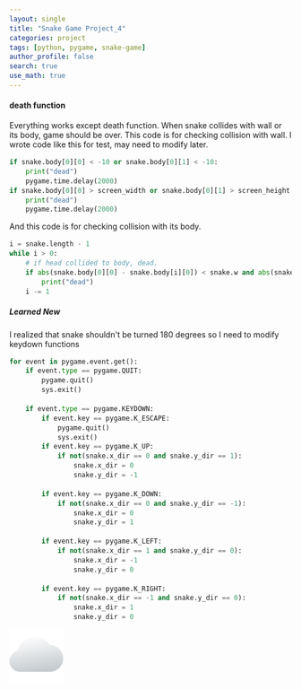 ```yaml
---
layout: single
title: "Snake Game Project_4"
categories: project
tags: [python, pygame, snake-game]
author_profile: false
search: true
use_math: true
---
```


#### death function

Everything works except death function. When snake collides with wall or its body, game should be over. This code is for checking collision with wall. I wrote code like this for test, may need to modify later.

```python
if snake.body[0][0] < -10 or snake.body[0][1] < -10:
    print("dead")
    pygame.time.delay(2000)
if snake.body[0][0] > screen_width or snake.body[0][1] > screen_height:
    print("dead")
    pygame.time.delay(2000)
```

And this code is for checking collision with its body.

```python
i = snake.length - 1
while i > 0:
    # if head collided to body, dead.
    if abs(snake.body[0][0] - snake.body[i][0]) < snake.w and abs(snake.body[0][1] - snake.body[i][1] < snake.h) and snake.length > 2:
        print("dead")
    i -= 1
```

##### Learned New

I realized that snake shouldn't be turned 180 degrees so I need to modify keydown functions

```python
for event in pygame.event.get():
    if event.type == pygame.QUIT:
        pygame.quit()
        sys.exit()

    if event.type == pygame.KEYDOWN:
        if event.key == pygame.K_ESCAPE:
            pygame.quit()
            sys.exit()
        if event.key == pygame.K_UP:
            if not(snake.x_dir == 0 and snake.y_dir == 1):
                snake.x_dir = 0
                snake.y_dir = -1

        if event.key == pygame.K_DOWN:
            if not(snake.x_dir == 0 and snake.y_dir == -1):
                snake.x_dir = 0
                snake.y_dir = 1

        if event.key == pygame.K_LEFT:
            if not(snake.x_dir == 1 and snake.y_dir == 0):
                snake.x_dir = -1
                snake.y_dir = 0

        if event.key == pygame.K_RIGHT:
            if not(snake.x_dir == -1 and snake.y_dir == 0):
                snake.x_dir = 1
                snake.y_dir = 0
```

![image-test](/assets/images/test.png)
